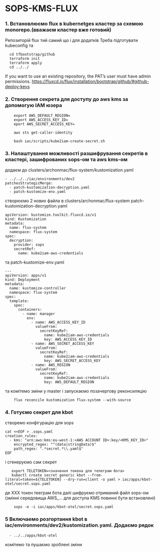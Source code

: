 #  SOPS-KMS-FLUX

### 1. Встановлюємо flux в kubernetges кластер за схемою monorepo.(вважаєм кластер вже готовий)
   Репозиторій flux тий самий що і для додатків
   Треба підготувати kubeconfig та 
```shell
  cd tfbootstrap/github
  terraform init
  terraform apply
  cd ../../
```

If you want to use an existing repository, the PAT’s user must have admin permissions.
https://fluxcd.io/flux/installation/bootstrap/github/#github-deploy-keys

### 2. Створення секрета для доступу до aws kms за допомогую IAM юзера
```shell
    export AWS_DEFAULT_REGION=
    export AWS_ACCESS_KEY_ID=
    eport AWS_SECRET_ACCESS_KEY=
    
    aws sts get-caller-identity
   
    bash iac/scripts/kube2iam-create-secret.sh
```
### 3. Налаштування можливості разшифрування секретів в кластері, зашифрованих sops-ом та aws kms-ом
додаєм до clusters/archonmac/flux-system/kustomization.yaml
```text
- ../../../iac/environments/dev2
patchesStrategicMerge:
  - patch-kustomization-decryption.yaml
  - patch-kustomize-env.yaml
```
створюємо 2 нових файла в clusters/archonmac/flux-system
patch-kustomization-decryption.yaml
```text
apiVersion: kustomize.toolkit.fluxcd.io/v1
kind: Kustomization
metadata:
  name: flux-system
  namespace: flux-system
spec:
  decryption:
    provider: sops
    secretRef:
      name: kube2iam-aws-credentials

```
та
patch-kustomize-env.yaml
```text
---
apiVersion: apps/v1
kind: Deployment
metadata:
  name: kustomize-controller
  namespace: flux-system
spec:
  template:
    spec:
      containers:
        - name: manager
          env:
            - name: AWS_ACCESS_KEY_ID
              valueFrom:
                secretKeyRef:
                  name: kube2iam-aws-credentials
                  key: AWS_ACCESS_KEY_ID
            - name: AWS_SECRET_ACCESS_KEY
              valueFrom:
                secretKeyRef:
                  name: kube2iam-aws-credentials
                  key: AWS_SECRET_ACCESS_KEY
            - name: AWS_REGION
              valueFrom:
                secretKeyRef:
                  name: kube2iam-aws-credentials
                  key: AWS_DEFAULT_REGION

```
та комітемо зміни у master і запускаємо позачергову реконсиляцію
```shell
    flux reconcile kustomization flux-system --with-source 
```

### 4. Готуємо секрет для kbot
створемо конфігурацію для sops 
```text
cat <<EOF > .sops.yaml
creation_rules:
  - kms: "arn:aws:kms:eu-west-1:<AWS ACCOUNT ID>:key/<KMS_KEY_ID>"
    encrypted_regex: "^(data|stringData)$"
    path_regex: ".*secret.*\\.yaml$"
EOF
```
і сгенеруємо сам секрет
```shell
   export TELETOKEN=<значення токена для телеграм бота>
   kubectl create secret generic kbot --from-literal=token=${TELETOKEN} --dry-run=client -o yaml > iac/apps/kbot-otel/secret.sops.yaml
```
де XXX токен тееграм бота
далі шифруємо отриманий файл sops-ом (змінні середовища AWS_... для доступа KMS повинні бути встановлені)
```shell
    sops -e -i iac/apps/kbot-otel/secret.sops.yaml
```

### 5 Включаемо розгортання kbot в iac/environments/dev2/kustomization.yaml. Додаємо рядок
```text
  - ../../apps/kbot-otel
```
комітемо та пушаємо зроблені зміни
